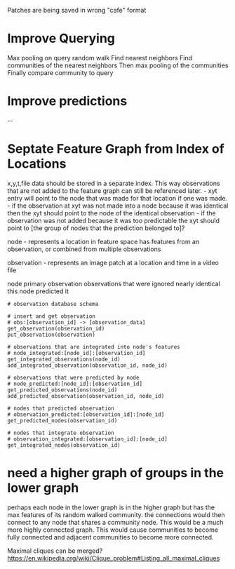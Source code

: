 Patches are being saved in wrong "cafe" format

# Improve Querying 
Max pooling on query random walk
Find nearest neighbors
Find communities of the nearest neighbors
Then max pooling of the communities
Finally compare community to query

# Improve predictions
--

# Septate Feature Graph from Index of Locations
x,y,t,file data should be stored in a separate index. This way observations that are not added to the feature graph can still be referenced later. 
    - xyt entry will point to the node that was made for that location if one was made. 
    - if the observation at xyt was not made into a node because it was identical then the xyt should point to the node of the identical observation
    - if the observation was not added because it was too predictable the xyt should point to [the group of nodes that the prediction belonged to]?

node - represents a location in feature space
    has features from an observation, or combined from multiple observations

observation - represents an image patch at a location and time in a video file

node 
    primary observation
    observations that were ignored 
        nearly identical
        this node predicted it

```
# observation database schema

# insert and get observation
# obs:[observation_id] -> [observation_data]
get_observation(observation_id)
put_observation(observation)

# observations that are integrated into node's features
# node_integrated:[node_id]:[observation_id]
get_integrated_observations(node_id)
add_integrated_observation(observation_id, node_id)

# observations that were predicted by node
# node_predicted:[node_id]:[observation_id]
get_predicted_observations(node_id)
add_predicted_observation(observation_id, node_id) 

# nodes that predicted observation
# observation_predicted:[observation_id]:[node_id]
get_predicted_nodes(observation_id)

# nodes that integrate observation
# observation_integrated:[observation_id]:[node_id]
get_integrated_nodes(observation_id)

```

# need a higher graph of groups in the lower graph
perhaps each node in the lower graph is in the higher graph but has the max features of its random walked community. the connections would then connect to any node that shares a community node. This would be a much more highly connected graph. This would cause communities to become fully connected and adjacent communities to become more connected.

Maximal cliques can be merged?
https://en.wikipedia.org/wiki/Clique_problem#Listing_all_maximal_cliques